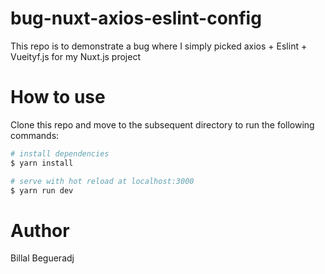 # bug-nuxt-axios-eslint-config

This repo is to demonstrate a bug where I simply picked axios + Eslint + Vueityf.js for my  Nuxt.js project

# How to use
Clone this repo and move to the subsequent directory to run the following commands:

``` bash
# install dependencies
$ yarn install

# serve with hot reload at localhost:3000
$ yarn run dev

```

# Author
Billal Begueradj
